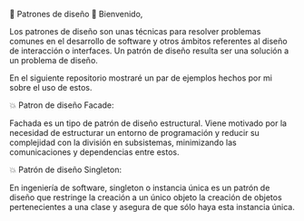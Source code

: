💫 Patrones de diseño 👋 Bienvenido,

Los patrones de diseño son unas técnicas para resolver problemas comunes en el desarrollo de software y otros ámbitos referentes al diseño de interacción o interfaces. Un patrón de diseño resulta ser una solución a un problema de diseño.

En el siguiente repositorio mostraré un par de ejemplos hechos por mi sobre el uso de estos.

💥 Patron de diseño Facade:

Fachada es un tipo de patrón de diseño estructural. Viene motivado por la necesidad de estructurar un entorno de programación y reducir su complejidad con la división en subsistemas, minimizando las comunicaciones y dependencias entre estos.

💥 Patrón de diseño Singleton:

En ingeniería de software, singleton o instancia única es un patrón de diseño que restringe la creación a un único objeto la creación de objetos pertenecientes a una clase y asegura de que sólo haya esta instancia única.
